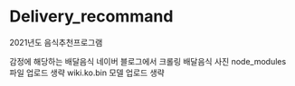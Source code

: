 # Delivery_recommand
2021년도 음식추천프로그램

감정에 해당하는 배달음식 네이버 블로그에서 크롤링
배달음식 사진
node_modules 파일 업로드 생략
wiki.ko.bin 모델 업로드 생략
